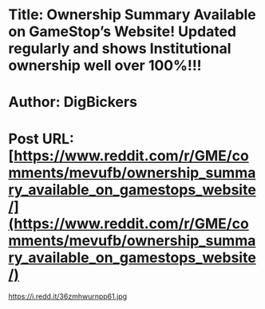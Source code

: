 # Title: Ownership Summary Available on GameStop’s Website! Updated regularly and shows Institutional ownership well over 100%!!!
# Author: DigBickers
# Post URL: [https://www.reddit.com/r/GME/comments/mevufb/ownership_summary_available_on_gamestops_website/](https://www.reddit.com/r/GME/comments/mevufb/ownership_summary_available_on_gamestops_website/)


https://i.redd.it/36zmhwurnpp61.jpg
